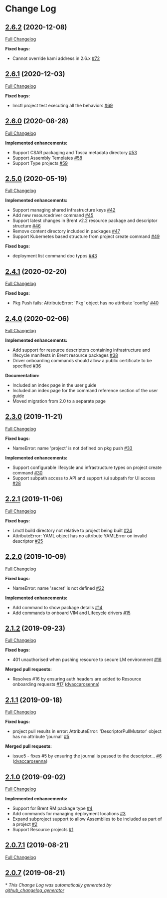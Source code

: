 # Change Log

## [2.6.2](https://github.com/IBM/lmctl/tree/2.6.2) (2020-12-08)
[Full Changelog](https://github.com/IBM/lmctl/compare/2.6.1...2.6.2)

**Fixed bugs:**

- Cannot override kami address in 2.6.x [\#72](https://github.com/IBM/lmctl/issues/72)

## [2.6.1](https://github.com/IBM/lmctl/tree/2.6.1) (2020-12-03)
[Full Changelog](https://github.com/IBM/lmctl/compare/2.6.0...2.6.1)

**Fixed bugs:**

- lmctl project test executing all the behaviors [\#69](https://github.com/IBM/lmctl/issues/69)

## [2.6.0](https://github.com/IBM/lmctl/tree/2.6.0) (2020-08-28)
[Full Changelog](https://github.com/IBM/lmctl/compare/2.5.0...2.6.0)

**Implemented enhancements:**

- Support CSAR packaging and Tosca metadata directory [\#53](https://github.com/IBM/lmctl/issues/53)
- Support Assembly Templates [\#58](https://github.com/IBM/lmctl/issues/58)
- Support Type projects [\#59](https://github.com/IBM/lmctl/issues/59)

## [2.5.0](https://github.com/IBM/lmctl/tree/2.5.0) (2020-05-19)
[Full Changelog](https://github.com/IBM/lmctl/compare/2.4.1...2.5.0)

**Implemented enhancements:**

- Support managing shared infrastructure keys [\#42](https://github.com/IBM/lmctl/issues/42)
- Add new resourcedriver command [\#45](https://github.com/IBM/lmctl/issues/45)
- Support latest changes in Brent v2.2 resource package and descriptor structure [\#46](https://github.com/IBM/lmctl/issues/46)
- Remove content directory included in packages [\#47](https://github.com/IBM/lmctl/issues/47) 
- Support Kubernetes based structure from project create command [\#49](https://github.com/IBM/lmctl/issues/49)

**Fixed bugs:**

- deployment list command doc typos [\#43](https://github.com/IBM/lmctl/issues/43)

## [2.4.1](https://github.com/IBM/lmctl/tree/2.4.1) (2020-02-20)
[Full Changelog](https://github.com/IBM/lmctl/compare/2.4.0...2.4.1)

**Fixed bugs:**

- Pkg Push fails: AttributeError: 'Pkg' object has no attribute 'config' [\#40](https://github.com/IBM/lmctl/issues/40)

## [2.4.0](https://github.com/IBM/lmctl/tree/2.4.0) (2020-02-06)
[Full Changelog](https://github.com/IBM/lmctl/compare/2.3.0...2.4.0)

**Implemented enhancements:**

- Add support for resource descriptors containing infrastructure and lifecycle manifests in Brent resource packages [\#38](https://github.com/IBM/lmctl/issues/38)
- Driver onboarding commands should allow a public certificate to be specified [\#36](https://github.com/IBM/lmctl/issues/36)

**Documentation:**

- Included an index page in the user guide
- Included an index page for the command reference section of the user guide
- Moved migration from 2.0 to a separate page

## [2.3.0](https://github.com/IBM/lmctl/tree/2.3.0) (2019-11-21)
[Full Changelog](https://github.com/IBM/lmctl/compare/2.2.1...2.3.0)

**Fixed bugs:**

- NameError: name 'project' is not defined on pkg push [\#33](https://github.com/IBM/lmctl/issues/33)

**Implemented enhancements:**

- Support configurable lifecycle and infrastructure types on project create command [\#30](https://github.com/IBM/lmctl/issues/30)
- Support subpath access to API and support /ui subpath for UI access  [\#28](https://github.com/IBM/lmctl/issues/28)

## [2.2.1](https://github.com/IBM/lmctl/tree/2.2.1) (2019-11-06)
[Full Changelog](https://github.com/IBM/lmctl/compare/2.2.0...2.2.1)

**Fixed bugs:**

- Lmctl build directory not relative to project being built [\#24](https://github.com/IBM/lmctl/issues/24)
- AttributeError: YAML object has no attribute YAMLError on invalid descriptor [\#25](https://github.com/IBM/lmctl/issues/25)

## [2.2.0](https://github.com/IBM/lmctl/tree/2.2.0) (2019-10-09)
[Full Changelog](https://github.com/IBM/lmctl/compare/2.1.2...2.2.0)

**Fixed bugs:**

- NameError: name 'secret' is not defined [\#22](https://github.com/IBM/lmctl/issues/22)

**Implemented enhancements:**

- Add command to show package details [\#14](https://github.com/IBM/lmctl/issues/14)
- Add commands to onboard VIM and Lifecycle drivers [\#15](https://github.com/IBM/lmctl/issues/15)

## [2.1.2](https://github.com/IBM/lmctl/tree/2.1.2) (2019-09-23)
[Full Changelog](https://github.com/IBM/lmctl/compare/2.1.1...2.1.2)

**Fixed bugs:**

- 401 unauthorised when pushing resource to secure LM environment [\#16](https://github.com/IBM/lmctl/issues/16)

**Merged pull requests:**

- Resolves \#16 by ensuring auth headers are added to Resource onboarding requests [\#17](https://github.com/IBM/lmctl/pull/17) ([dvaccarosenna](https://github.com/dvaccarosenna))

## [2.1.1](https://github.com/IBM/lmctl/tree/2.1.1) (2019-09-18)

[Full Changelog](https://github.com/IBM/lmctl/compare/2.1.0...2.1.1)

**Fixed bugs:**

- project pull results in error: AttributeError: 'DescriptorPullMutator' object has no attribute 'journal' [\#5](https://github.com/IBM/lmctl/issues/5)

**Merged pull requests:**

- issue5 - fixes \#5 by ensuring the journal is passed to the descriptor… [\#6](https://github.com/IBM/lmctl/pull/6) ([dvaccarosenna](https://github.com/dvaccarosenna))

## [2.1.0](https://github.com/IBM/lmctl/tree/2.1.0) (2019-09-02)

[Full Changelog](https://github.com/IBM/lmctl/compare/2.0.7.1...2.1.0)

**Implemented enhancements:**

- Support for Brent RM package type [\#4](https://github.com/IBM/lmctl/issues/4)
- Add commands for managing deployment locations [\#3](https://github.com/IBM/lmctl/issues/3)
- Expand subproject support to allow Assemblies to be included as part of a project [\#2](https://github.com/IBM/lmctl/issues/2)
- Support Resource projects [\#1](https://github.com/IBM/lmctl/issues/1)

## [2.0.7.1](https://github.com/IBM/lmctl/tree/2.0.7.1) (2019-08-21)

[Full Changelog](https://github.com/IBM/lmctl/compare/2.0.7...2.0.7.1)

## [2.0.7](https://github.com/IBM/lmctl/tree/2.0.7) (2019-08-21)

\* _This Change Log was automatically generated by [github_changelog_generator](https://github.com/skywinder/Github-Changelog-Generator)_
